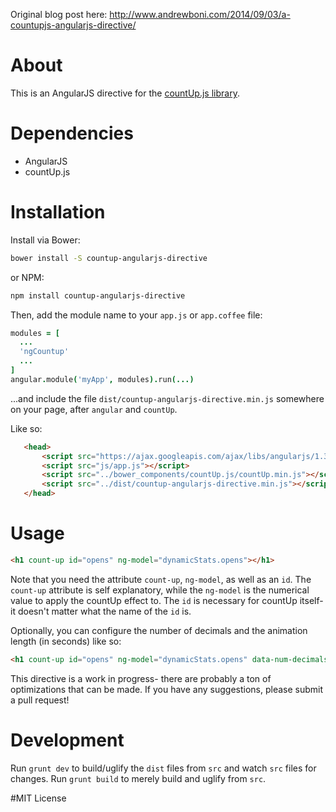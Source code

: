 Original blog post here: http://www.andrewboni.com/2014/09/03/a-countupjs-angularjs-directive/

# About
This is an AngularJS directive for the [countUp.js library](http://inorganik.github.io/countUp.js/).

# Dependencies
- AngularJS
- countUp.js  

# Installation
Install via Bower:
```bash
bower install -S countup-angularjs-directive
```
or NPM:
```bash
npm install countup-angularjs-directive
```

Then, add the module name to your `app.js` or `app.coffee` file:
```coffeescript
modules = [
  ...
  'ngCountup'
  ...
]
angular.module('myApp', modules).run(...)
```

...and include the file `dist/countup-angularjs-directive.min.js` somewhere on your page, after `angular` and `countUp`.

Like so:
```html
   <head>
       <script src="https://ajax.googleapis.com/ajax/libs/angularjs/1.3.15/angular.min.js"></script>
       <script src="js/app.js"></script>
       <script src="../bower_components/countUp.js/countUp.min.js"></script>
       <script src="../dist/countup-angularjs-directive.min.js"></script>
   </head>
```

# Usage
```html
<h1 count-up id="opens" ng-model="dynamicStats.opens"></h1>
```

Note that you need the attribute `count-up`, `ng-model`, as well as an `id`. The `count-up` attribute is self explanatory, while the `ng-model` is the numerical value to apply the countUp effect to. The `id` is necessary for countUp itself- it doesn't matter what the name of the `id` is.

Optionally, you can configure the number of decimals and the animation length (in seconds) like so:

```html
<h1 count-up id="opens" ng-model="dynamicStats.opens" data-num-decimals="2" data-animation-length="10"></h1>
```

This directive is a work in progress- there are probably a ton of optimizations that can be made. If you have any suggestions, please submit a pull request!

# Development
Run `grunt dev` to build/uglify the `dist` files from `src` and watch `src` files for changes. Run `grunt build` to merely build and uglify from `src`.

#MIT License

